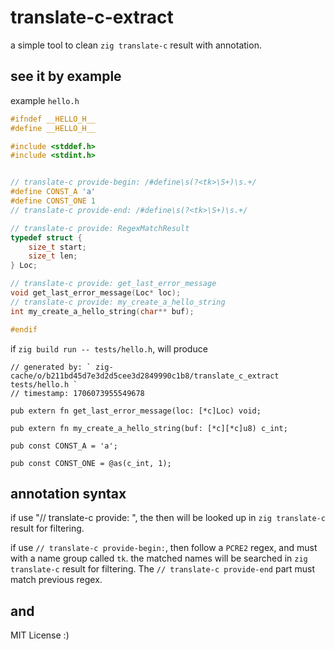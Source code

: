# translate-c-extract

a simple tool to clean `zig translate-c` result with annotation.

## see it by example

example `hello.h`

```c
#ifndef __HELLO_H__
#define __HELLO_H__

#include <stddef.h>
#include <stdint.h>


// translate-c provide-begin: /#define\s(?<tk>\S+)\s.+/
#define CONST_A 'a'
#define CONST_ONE 1
// translate-c provide-end: /#define\s(?<tk>\S+)\s.+/

// translate-c provide: RegexMatchResult
typedef struct {
    size_t start;
    size_t len;
} Loc;

// translate-c provide: get_last_error_message
void get_last_error_message(Loc* loc);
// translate-c provide: my_create_a_hello_string
int my_create_a_hello_string(char** buf);

#endif
```

if `zig build run -- tests/hello.h`, will produce

```zig
// generated by: ` zig-cache/o/b211bd45d7e3d2d5cee3d2849990c1b8/translate_c_extract tests/hello.h `
// timestamp: 1706073955549678

pub extern fn get_last_error_message(loc: [*c]Loc) void;

pub extern fn my_create_a_hello_string(buf: [*c][*c]u8) c_int;

pub const CONST_A = 'a';

pub const CONST_ONE = @as(c_int, 1);
```

## annotation syntax

if use "// translate-c provide: <name>", the <name> then will be looked up in `zig translate-c` result for filtering.

if use `// translate-c provide-begin:`, then follow a `PCRE2` regex, and must with a name group called `tk`. the matched names will be searched in `zig translate-c` result for filtering. The `// translate-c provide-end` part must match previous regex.

## and

MIT License :)
